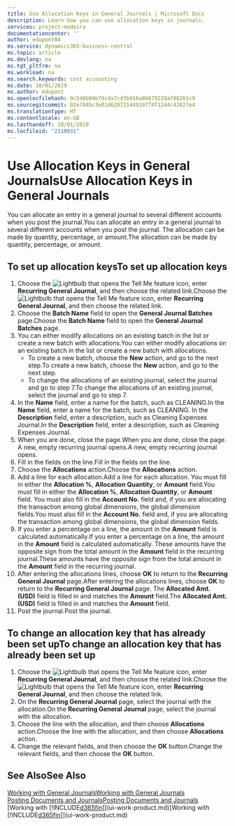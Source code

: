```yaml
---
title: Use Allocation Keys in General Journals | Microsoft Docs
description: Learn how you can use allocation keys in journals.
services: project-madeira
documentationcenter: ''
author: edupont04
ms.service: dynamics365-business-central
ms.topic: article
ms.devlang: na
ms.tgt_pltfrm: na
ms.workload: na
ms.search.keywords: cost accounting
ms.date: 10/01/2019
ms.author: edupont
ms.openlocfilehash: 9c540b04b7dcda7cd3b656a86679228af08261c9
ms.sourcegitcommit: 02e704bc3e01d62072144919774f1244c42827e4
ms.translationtype: HT
ms.contentlocale: en-GB
ms.lasthandoff: 10/01/2019
ms.locfileid: "2310931"
---
```

# <a name="use-allocation-keys-in-general-journals"></a><span data-ttu-id="9a98d-103">Use Allocation Keys in General Journals</span><span class="sxs-lookup"><span data-stu-id="9a98d-103">Use Allocation Keys in General Journals</span></span>
<span data-ttu-id="9a98d-104">You can allocate an entry in a general journal to several different accounts when you post the journal.</span><span class="sxs-lookup"><span data-stu-id="9a98d-104">You can allocate an entry in a general journal to several different accounts when you post the journal.</span></span> <span data-ttu-id="9a98d-105">The allocation can be made by quantity, percentage, or amount.</span><span class="sxs-lookup"><span data-stu-id="9a98d-105">The allocation can be made by quantity, percentage, or amount.</span></span>

## <a name="to-set-up-allocation-keys"></a><span data-ttu-id="9a98d-106">To set up allocation keys</span><span class="sxs-lookup"><span data-stu-id="9a98d-106">To set up allocation keys</span></span>
1. <span data-ttu-id="9a98d-107">Choose the ![Lightbulb that opens the Tell Me feature](media/ui-search/search_small.png "Tell me what you want to do") icon, enter **Recurring General Journal**, and then choose the related link.</span><span class="sxs-lookup"><span data-stu-id="9a98d-107">Choose the ![Lightbulb that opens the Tell Me feature](media/ui-search/search_small.png "Tell me what you want to do") icon, enter **Recurring General Journal**, and then choose the related link.</span></span>
2. <span data-ttu-id="9a98d-108">Choose the **Batch Name** field to open the **General Journal Batches** page.</span><span class="sxs-lookup"><span data-stu-id="9a98d-108">Choose the **Batch Name** field to open the **General Journal Batches** page.</span></span>
3. <span data-ttu-id="9a98d-109">You can either modify allocations on an existing batch in the list or create a new batch with allocations.</span><span class="sxs-lookup"><span data-stu-id="9a98d-109">You can either modify allocations on an existing batch in the list or create a new batch with allocations.</span></span>
   * <span data-ttu-id="9a98d-110">To create a new batch, choose the **New** action, and go to the next step.</span><span class="sxs-lookup"><span data-stu-id="9a98d-110">To create a new batch, choose the **New** action, and go to the next step.</span></span>
   * <span data-ttu-id="9a98d-111">To change the allocations of an existing journal, select the journal and go to step 7.</span><span class="sxs-lookup"><span data-stu-id="9a98d-111">To change the allocations of an existing journal, select the journal and go to step 7.</span></span>    
4. <span data-ttu-id="9a98d-112">In the **Name** field, enter a name for the batch, such as CLEANING.</span><span class="sxs-lookup"><span data-stu-id="9a98d-112">In the **Name** field, enter a name for the batch, such as CLEANING.</span></span> <span data-ttu-id="9a98d-113">In the **Description** field, enter a description, such as Cleaning Expenses Journal.</span><span class="sxs-lookup"><span data-stu-id="9a98d-113">In the **Description** field, enter a description, such as Cleaning Expenses Journal.</span></span>
5. <span data-ttu-id="9a98d-114">When you are done, close the page.</span><span class="sxs-lookup"><span data-stu-id="9a98d-114">When you are done, close the page.</span></span> <span data-ttu-id="9a98d-115">A new, empty recurring journal opens.</span><span class="sxs-lookup"><span data-stu-id="9a98d-115">A new, empty recurring journal opens.</span></span>
6. <span data-ttu-id="9a98d-116">Fill in the fields on the line.</span><span class="sxs-lookup"><span data-stu-id="9a98d-116">Fill in the fields on the line.</span></span>
7. <span data-ttu-id="9a98d-117">Choose the **Allocations** action.</span><span class="sxs-lookup"><span data-stu-id="9a98d-117">Choose the **Allocations** action.</span></span>
8. <span data-ttu-id="9a98d-118">Add a line for each allocation.</span><span class="sxs-lookup"><span data-stu-id="9a98d-118">Add a line for each allocation.</span></span> <span data-ttu-id="9a98d-119">You must fill in either the **Allocation %**, **Allocation Quantity**, or **Amount** field.</span><span class="sxs-lookup"><span data-stu-id="9a98d-119">You must fill in either the **Allocation %**, **Allocation Quantity**, or **Amount** field.</span></span> <span data-ttu-id="9a98d-120">You must also fill in the **Account No.** field and, if you are allocating the transaction among global dimensions, the global dimension fields.</span><span class="sxs-lookup"><span data-stu-id="9a98d-120">You must also fill in the **Account No.** field and, if you are allocating the transaction among global dimensions, the global dimension fields.</span></span>
9. <span data-ttu-id="9a98d-121">If you enter a percentage on a line, the amount in the **Amount** field is calculated automatically.</span><span class="sxs-lookup"><span data-stu-id="9a98d-121">If you enter a percentage on a line, the amount in the **Amount** field is calculated automatically.</span></span> <span data-ttu-id="9a98d-122">These amounts have the opposite sign from the total amount in the **Amount** field in the recurring journal.</span><span class="sxs-lookup"><span data-stu-id="9a98d-122">These amounts have the opposite sign from the total amount in the **Amount** field in the recurring journal.</span></span>
10. <span data-ttu-id="9a98d-123">After entering the allocations lines, choose **OK** to return to the **Recurring General Journal** page.</span><span class="sxs-lookup"><span data-stu-id="9a98d-123">After entering the allocations lines, choose **OK** to return to the **Recurring General Journal** page.</span></span> <span data-ttu-id="9a98d-124">The **Allocated Amt. (USD)** field is filled in and matches the **Amount** field.</span><span class="sxs-lookup"><span data-stu-id="9a98d-124">The **Allocated Amt. (USD)** field is filled in and matches the **Amount** field.</span></span>
11. <span data-ttu-id="9a98d-125">Post the journal.</span><span class="sxs-lookup"><span data-stu-id="9a98d-125">Post the journal.</span></span>

## <a name="to-change-an-allocation-key-that-has-already-been-set-up"></a><span data-ttu-id="9a98d-126">To change an allocation key that has already been set up</span><span class="sxs-lookup"><span data-stu-id="9a98d-126">To change an allocation key that has already been set up</span></span>
1. <span data-ttu-id="9a98d-127">Choose the ![Lightbulb that opens the Tell Me feature](media/ui-search/search_small.png "Tell me what you want to do") icon, enter **Recurring General Journal**, and then choose the related link.</span><span class="sxs-lookup"><span data-stu-id="9a98d-127">Choose the ![Lightbulb that opens the Tell Me feature](media/ui-search/search_small.png "Tell me what you want to do") icon, enter **Recurring General Journal**, and then choose the related link.</span></span>
2. <span data-ttu-id="9a98d-128">On the **Recurring General Journal** page, select the journal with the allocation.</span><span class="sxs-lookup"><span data-stu-id="9a98d-128">On the **Recurring General Journal** page, select the journal with the allocation.</span></span>
3. <span data-ttu-id="9a98d-129">Choose the line with the allocation, and then choose **Allocations** action.</span><span class="sxs-lookup"><span data-stu-id="9a98d-129">Choose the line with the allocation, and then choose **Allocations** action.</span></span>
4. <span data-ttu-id="9a98d-130">Change the relevant fields, and then choose the **OK** button.</span><span class="sxs-lookup"><span data-stu-id="9a98d-130">Change the relevant fields, and then choose the **OK** button.</span></span>

## <a name="see-also"></a><span data-ttu-id="9a98d-131">See Also</span><span class="sxs-lookup"><span data-stu-id="9a98d-131">See Also</span></span>
[<span data-ttu-id="9a98d-132">Working with General Journals</span><span class="sxs-lookup"><span data-stu-id="9a98d-132">Working with General Journals</span></span>](ui-work-general-journals.md)  
[<span data-ttu-id="9a98d-133">Posting Documents and Journals</span><span class="sxs-lookup"><span data-stu-id="9a98d-133">Posting Documents and Journals</span></span>](ui-post-documents-journals.md)  
<span data-ttu-id="9a98d-134">[Working with [!INCLUDE[d365fin](includes/d365fin_md.md)]](ui-work-product.md)</span><span class="sxs-lookup"><span data-stu-id="9a98d-134">[Working with [!INCLUDE[d365fin](includes/d365fin_md.md)]](ui-work-product.md)</span></span>
